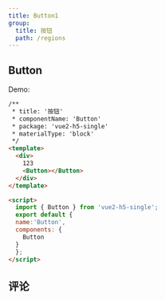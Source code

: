 ```yaml
---
title: Button1
group:
  title: 按钮
  path: /regions
---
```


## Button

Demo:

```html | preview
/**
 * title: '按钮'
 * componentName: 'Button'
 * package: 'vue2-h5-single'
 * materialType: 'block'
 */
<template>
  <div>
    123
    <Button></Button>
  </div>
</template>

<script>
  import { Button } from 'vue2-h5-single';
  export default {
  name:'Button',
  components: {
    Button
  }
  };
</script>
```
## 评论

<Comments id='62a198499c5fc300ce85e91b'></Comments>
